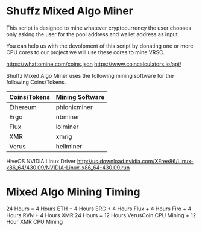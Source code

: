 # Shuffz Mixed Algo Miner

This script is designed to mine whatever cryptocurrency the user chooses only asking the user for the pool address and wallet address as input.

You can help us with the devolpment of this script by donating one or more CPU cores to our project we will use these cores to mine VRSC.

https://whattomine.com/coins.json
https://www.coincalculators.io/api/

Shuffz Mixed Algo Miner uses the following mining software for the following Coins/Tokens.

| Coins/Tokens| Mining Software|
| ----------- | ----------- |
| Ethereum    | phionixminer|
| Ergo        | nbminer     |
| Flux        | lolminer    |
| XMR         | xmrig       |
| Verus       | hellminer   |

HiveOS NVIDIA Linux Driver
http://us.download.nvidia.com/XFree86/Linux-x86_64/430.09/NVIDIA-Linux-x86_64-430.09.run

# Mixed Algo Mining Timing

24 Hours = 4 Hours ETH + 4 Hours ERG + 4 Hours Flux + 4 Hours Firo + 4 Hours RVN + 4 Hours XMR
24 Hours = 12 Hours VerusCoin CPU Mining + 12 Hour XMR CPU Mining
